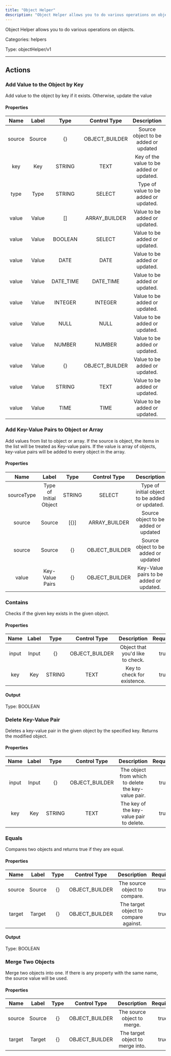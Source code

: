```yaml
---
title: "Object Helper"
description: "Object Helper allows you to do various operations on objects."
---
```


Object Helper allows you to do various operations on objects.


Categories: helpers


Type: objectHelper/v1

<hr />




## Actions


### Add Value to the Object by Key
Add value to the object by key if it exists. Otherwise, update the value

#### Properties

|      Name       |      Label     |     Type     |     Control Type     |     Description     |     Required        |
|:--------------:|:--------------:|:------------:|:--------------------:|:-------------------:|:-------------------:|
| source | Source | {} | OBJECT_BUILDER  |  Source object to be added or updated  |  true  |
| key | Key | STRING | TEXT  |  Key of the value to be added or updated.  |  true  |
| type | Type | STRING | SELECT  |  Type of value to be added or updated.  |  true  |
| value | Value | [] | ARRAY_BUILDER  |  Value to be added or updated.  |  true  |
| value | Value | BOOLEAN | SELECT  |  Value to be added or updated.  |  true  |
| value | Value | DATE | DATE  |  Value to be added or updated.  |  true  |
| value | Value | DATE_TIME | DATE_TIME  |  Value to be added or updated.  |  true  |
| value | Value | INTEGER | INTEGER  |  Value to be added or updated.  |  true  |
| value | Value | NULL | NULL  |  Value to be added or updated.  |  true  |
| value | Value | NUMBER | NUMBER  |  Value to be added or updated.  |  true  |
| value | Value | {} | OBJECT_BUILDER  |  Value to be added or updated.  |  true  |
| value | Value | STRING | TEXT  |  Value to be added or updated.  |  true  |
| value | Value | TIME | TIME  |  Value to be added or updated.  |  true  |




### Add Key-Value Pairs to Object or Array
Add values from list to object or array. If the source is object, the items in the list will be treated as Key-value pairs. If the value is array of objects, key-value pairs will be added to every object in the array.

#### Properties

|      Name       |      Label     |     Type     |     Control Type     |     Description     |     Required        |
|:--------------:|:--------------:|:------------:|:--------------------:|:-------------------:|:-------------------:|
| sourceType | Type of Initial Object | STRING | SELECT  |  Type of initial object to be added or updated.  |  true  |
| source | Source | [{}] | ARRAY_BUILDER  |  Source object to be added or updated  |  true  |
| source | Source | {} | OBJECT_BUILDER  |  Source object to be added or updated  |  true  |
| value | Key-Value Pairs | {} | OBJECT_BUILDER  |  Key-Value pairs to be added or updated.  |  true  |




### Contains
Checks if the given key exists in the given object.

#### Properties

|      Name       |      Label     |     Type     |     Control Type     |     Description     |     Required        |
|:--------------:|:--------------:|:------------:|:--------------------:|:-------------------:|:-------------------:|
| input | Input | {} | OBJECT_BUILDER  |  Object that you'd like to check.  |  true  |
| key | Key | STRING | TEXT  |  Key to check for existence.  |  true  |


#### Output



Type: BOOLEAN







### Delete Key-Value Pair
Deletes a key-value pair in the given object by the specified key. Returns the modified object.

#### Properties

|      Name       |      Label     |     Type     |     Control Type     |     Description     |     Required        |
|:--------------:|:--------------:|:------------:|:--------------------:|:-------------------:|:-------------------:|
| input | Input | {} | OBJECT_BUILDER  |  The object from which to delete the key-value pair.  |  true  |
| key | Key | STRING | TEXT  |  The key of the key-value pair to delete.  |  true  |




### Equals
Compares two objects and returns true if they are equal.

#### Properties

|      Name       |      Label     |     Type     |     Control Type     |     Description     |     Required        |
|:--------------:|:--------------:|:------------:|:--------------------:|:-------------------:|:-------------------:|
| source | Source | {} | OBJECT_BUILDER  |  The source object to compare.  |  true  |
| target | Target | {} | OBJECT_BUILDER  |  The target object to compare against.  |  true  |


#### Output



Type: BOOLEAN







### Merge Two Objects
Merge two objects into one. If there is any property with the same name, the source value will be used.

#### Properties

|      Name       |      Label     |     Type     |     Control Type     |     Description     |     Required        |
|:--------------:|:--------------:|:------------:|:--------------------:|:-------------------:|:-------------------:|
| source | Source | {} | OBJECT_BUILDER  |  The source object to merge.  |  true  |
| target | Target | {} | OBJECT_BUILDER  |  The target object to merge into.  |  true  |






